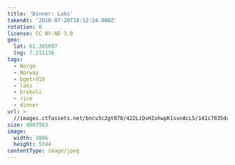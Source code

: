 ```yaml
---
title: 'Dinner: Laks'
takenAt: '2018-07-20T18:12:24.000Z'
rotation: 0
license: CC BY-ND 3.0
geo:
  lat: 61.305097
  lng: 7.211136
tags:
  - Norge
  - Norway
  - bgotrd18
  - laks
  - brokoli
  - rice
  - dinner
url: >-
  //images.ctfassets.net/bncv3c2gt878/422LiQvHIohwpK1svnAcL5/141c7835dcd9d84d57f83300a5ae072f/dinner-laks_42051167550_o
size: 4087983
image:
  width: 3006
  height: 5344
contentType: image/jpeg
---
```


